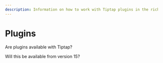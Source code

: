 ```yaml
---
description: Information on how to work with Tiptap plugins in the rich text editor.
---
```


# Plugins

Are plugins available with Tiptap?

Will this be available from version 15?
